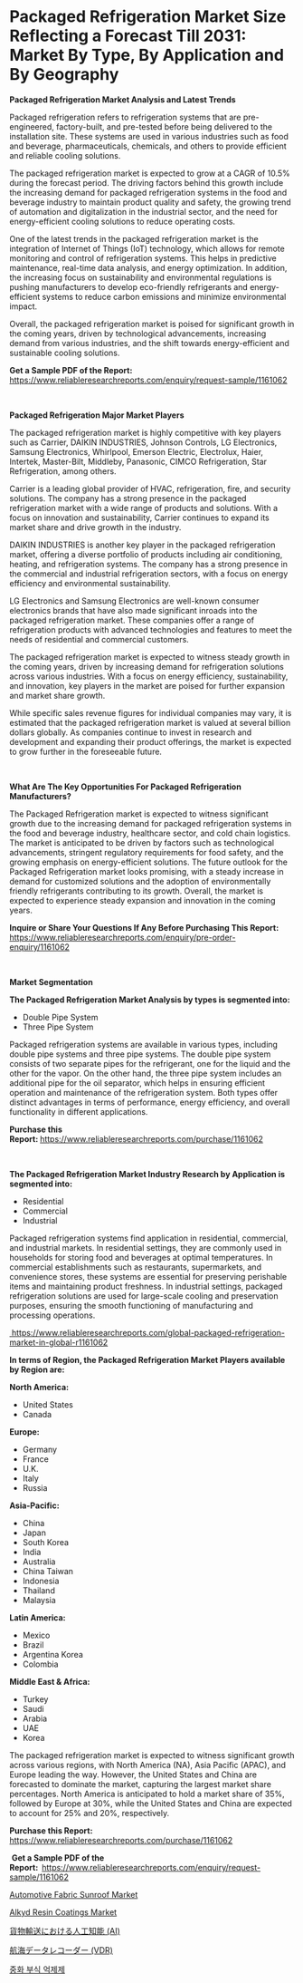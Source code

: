 <p><h1>Packaged Refrigeration Market Size Reflecting a Forecast Till 2031: Market By Type, By Application and By Geography</h1></p><p><strong>Packaged Refrigeration Market Analysis and Latest Trends</strong></p>
<p><p>Packaged refrigeration refers to refrigeration systems that are pre-engineered, factory-built, and pre-tested before being delivered to the installation site. These systems are used in various industries such as food and beverage, pharmaceuticals, chemicals, and others to provide efficient and reliable cooling solutions.</p><p>The packaged refrigeration market is expected to grow at a CAGR of 10.5% during the forecast period. The driving factors behind this growth include the increasing demand for packaged refrigeration systems in the food and beverage industry to maintain product quality and safety, the growing trend of automation and digitalization in the industrial sector, and the need for energy-efficient cooling solutions to reduce operating costs.</p><p>One of the latest trends in the packaged refrigeration market is the integration of Internet of Things (IoT) technology, which allows for remote monitoring and control of refrigeration systems. This helps in predictive maintenance, real-time data analysis, and energy optimization. In addition, the increasing focus on sustainability and environmental regulations is pushing manufacturers to develop eco-friendly refrigerants and energy-efficient systems to reduce carbon emissions and minimize environmental impact.</p><p>Overall, the packaged refrigeration market is poised for significant growth in the coming years, driven by technological advancements, increasing demand from various industries, and the shift towards energy-efficient and sustainable cooling solutions.</p></p>
<p><strong>Get a Sample PDF of the Report:&nbsp;</strong> <a href="https://www.reliableresearchreports.com/enquiry/request-sample/1161062">https://www.reliableresearchreports.com/enquiry/request-sample/1161062</a></p>
<p>&nbsp;</p>
<p><strong>Packaged Refrigeration Major Market Players</strong></p>
<p><p>The packaged refrigeration market is highly competitive with key players such as Carrier, DAIKIN INDUSTRIES, Johnson Controls, LG Electronics, Samsung Electronics, Whirlpool, Emerson Electric, Electrolux, Haier, Intertek, Master-Bilt, Middleby, Panasonic, CIMCO Refrigeration, Star Refrigeration, among others.</p><p>Carrier is a leading global provider of HVAC, refrigeration, fire, and security solutions. The company has a strong presence in the packaged refrigeration market with a wide range of products and solutions. With a focus on innovation and sustainability, Carrier continues to expand its market share and drive growth in the industry.</p><p>DAIKIN INDUSTRIES is another key player in the packaged refrigeration market, offering a diverse portfolio of products including air conditioning, heating, and refrigeration systems. The company has a strong presence in the commercial and industrial refrigeration sectors, with a focus on energy efficiency and environmental sustainability.</p><p>LG Electronics and Samsung Electronics are well-known consumer electronics brands that have also made significant inroads into the packaged refrigeration market. These companies offer a range of refrigeration products with advanced technologies and features to meet the needs of residential and commercial customers.</p><p>The packaged refrigeration market is expected to witness steady growth in the coming years, driven by increasing demand for refrigeration solutions across various industries. With a focus on energy efficiency, sustainability, and innovation, key players in the market are poised for further expansion and market share growth.</p><p>While specific sales revenue figures for individual companies may vary, it is estimated that the packaged refrigeration market is valued at several billion dollars globally. As companies continue to invest in research and development and expanding their product offerings, the market is expected to grow further in the foreseeable future.</p></p>
<p>&nbsp;</p>
<p><strong>What Are The Key Opportunities For Packaged Refrigeration Manufacturers?</strong></p>
<p><p>The Packaged Refrigeration market is expected to witness significant growth due to the increasing demand for packaged refrigeration systems in the food and beverage industry, healthcare sector, and cold chain logistics. The market is anticipated to be driven by factors such as technological advancements, stringent regulatory requirements for food safety, and the growing emphasis on energy-efficient solutions. The future outlook for the Packaged Refrigeration market looks promising, with a steady increase in demand for customized solutions and the adoption of environmentally friendly refrigerants contributing to its growth. Overall, the market is expected to experience steady expansion and innovation in the coming years.</p></p>
<p><strong>Inquire or Share Your Questions If Any Before Purchasing This Report:</strong> <a href="https://www.reliableresearchreports.com/enquiry/pre-order-enquiry/1161062">https://www.reliableresearchreports.com/enquiry/pre-order-enquiry/1161062</a></p>
<p>&nbsp;</p>
<p><strong>Market Segmentation</strong></p>
<p><strong>The Packaged Refrigeration Market Analysis by types is segmented into:</strong></p>
<p><ul><li>Double Pipe System</li><li>Three Pipe System</li></ul></p>
<p><p>Packaged refrigeration systems are available in various types, including double pipe systems and three pipe systems. The double pipe system consists of two separate pipes for the refrigerant, one for the liquid and the other for the vapor. On the other hand, the three pipe system includes an additional pipe for the oil separator, which helps in ensuring efficient operation and maintenance of the refrigeration system. Both types offer distinct advantages in terms of performance, energy efficiency, and overall functionality in different applications.</p></p>
<p><strong>Purchase this Report:&nbsp;</strong><a href="https://www.reliableresearchreports.com/purchase/1161062">https://www.reliableresearchreports.com/purchase/1161062</a></p>
<p>&nbsp;</p>
<p><strong>The Packaged Refrigeration Market Industry Research by Application is segmented into:</strong></p>
<p><ul><li>Residential</li><li>Commercial</li><li>Industrial</li></ul></p>
<p><p>Packaged refrigeration systems find application in residential, commercial, and industrial markets. In residential settings, they are commonly used in households for storing food and beverages at optimal temperatures. In commercial establishments such as restaurants, supermarkets, and convenience stores, these systems are essential for preserving perishable items and maintaining product freshness. In industrial settings, packaged refrigeration solutions are used for large-scale cooling and preservation purposes, ensuring the smooth functioning of manufacturing and processing operations.</p></p>
<p><a href="https://www.reliableresearchreports.com/global-packaged-refrigeration-market-in-global-r1161062">&nbsp;https://www.reliableresearchreports.com/global-packaged-refrigeration-market-in-global-r1161062</a></p>
<p><strong>In terms of Region, the Packaged Refrigeration Market Players available by Region are:</strong></p>
<p>
    <p> <strong> North America: </strong>
        <ul>
            <li>United States</li>
            <li>Canada</li>
        </ul>
        </p> 
    <p> <strong> Europe: </strong>
        <ul>
            <li>Germany</li>
            <li>France</li>
            <li>U.K.</li>
            <li>Italy</li>
            <li>Russia</li>
        </ul>
        </p> 
    <p> <strong> Asia-Pacific: </strong>
        <ul>
            <li>China</li>
            <li>Japan</li>
            <li>South Korea</li>
            <li>India</li>
            <li>Australia</li>
            <li>China Taiwan</li>
            <li>Indonesia</li>
            <li>Thailand</li>
            <li>Malaysia</li>
        </ul>
        </p> 
    <p> <strong> Latin America: </strong>
        <ul>
            <li>Mexico</li>
            <li>Brazil</li>
            <li>Argentina Korea</li>
            <li>Colombia</li>
        </ul>
        </p> 
    <p> <strong> Middle East & Africa: </strong>
        <ul>
            <li>Turkey</li>
            <li>Saudi</li>
            <li>Arabia</li>
            <li>UAE</li>
            <li>Korea</li>
        </ul>
    </p>
    </p>
<p><p>The packaged refrigeration market is expected to witness significant growth across various regions, with North America (NA), Asia Pacific (APAC), and Europe leading the way. However, the United States and China are forecasted to dominate the market, capturing the largest market share percentages. North America is anticipated to hold a market share of 35%, followed by Europe at 30%, while the United States and China are expected to account for 25% and 20%, respectively.</p></p>
<p><strong>Purchase this Report: </strong><a href="https://www.reliableresearchreports.com/purchase/1161062">https://www.reliableresearchreports.com/purchase/1161062</a></p>
<p>&nbsp;<strong>Get a Sample PDF of the Report:&nbsp;&nbsp;</strong><a href="https://www.reliableresearchreports.com/enquiry/request-sample/1161062">https://www.reliableresearchreports.com/enquiry/request-sample/1161062</a></p>
<p><strong></strong></p>
<p><p><a href="https://github.com/kathiaseamanalvaradovlprc2h/Market-Research-Report-List-2/blob/main/automotive-fabric-sunroof-market.md">Automotive Fabric Sunroof Market</a></p><p><a href="https://github.com/wusalecollins540tpqoz/Market-Research-Report-List-2/blob/main/alkyd-resin-coatings-market.md">Alkyd Resin Coatings Market</a></p><p><a href="https://medium.com/@saigekulas/%E4%BA%BA%E5%B7%A5%E7%9F%A5%E8%83%BD-ai-%E3%81%AF-%E8%B2%A8%E7%89%A9%E8%BC%B8%E9%80%81%E5%B8%82%E5%A0%B4%E3%81%AB%E3%81%8A%E3%81%84%E3%81%A6%E5%B8%82%E5%A0%B4%E3%82%B7%E3%82%A7%E3%82%A2-%E5%B8%82%E5%A0%B4%E5%8B%95%E5%90%91-%E5%B8%82%E5%A0%B4%E6%88%90%E9%95%B7%E3%81%AB%E9%96%A2%E3%81%99%E3%82%8B%E6%83%85%E5%A0%B1%E3%82%92%E6%8F%90%E4%BE%9B%E3%81%97%E3%81%BE%E3%81%99-fae8c45c925a">貨物輸送における人工知能 (AI)</a></p><p><a href="https://github.com/lababdou/Market-Research-Report-List-4/blob/main/382032495840.md">航海データレコーダー (VDR)</a></p><p><a href="https://medium.com/@kellylyncyh543964/%EB%B6%80%EC%8B%9D-%EC%96%B5%EC%A0%9C%EC%A0%9C-%EC%8B%9C%EC%9E%A5%EC%9D%98-%EC%A4%91%ED%99%94-2031%EB%85%84%EA%B9%8C%EC%A7%80%EC%9D%98-%EB%8F%99%ED%96%A5-%EC%98%88%EC%B8%A1-%EB%B0%8F-%EA%B2%BD%EC%9F%81-%EB%B6%84%EC%84%9D-9f7281ac4d08">중화 부식 억제제</a></p></p>